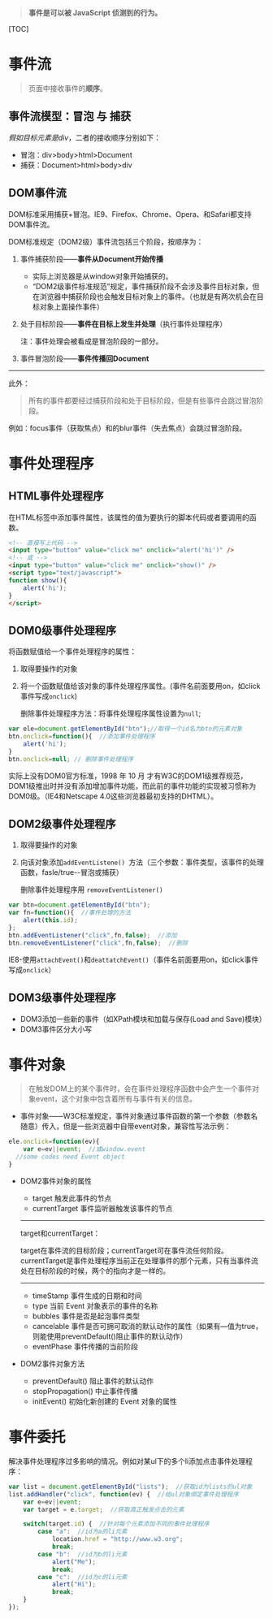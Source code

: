 > **事件是可以被 JavaScript 侦测到的行为。**

[TOC]

# 事件流

> 页面中接收事件的**顺序**。

## 事件流模型：冒泡 与 捕获

*假如目标元素是div*，二者的接收顺序分别如下：

- 冒泡：div>body>html>Document
- 捕获：Document>html>body>div

## DOM事件流

DOM标准采用捕获+冒泡。IE9、Firefox、Chrome、Opera、和Safari都支持DOM事件流。

DOM标准规定（DOM2级）事件流包括三个阶段，按顺序为：

1. 事件捕获阶段——**事件从Document开始传播**

   - 实际上浏览器是从window对象开始捕获的。
   - “DOM2级事件标准规范”规定，事件捕获阶段不会涉及事件目标对象，但在浏览器中捕获阶段也会触发目标对象上的事件。（也就是有两次机会在目标对象上面操作事件）


2. 处于目标阶段——**事件在目标上发生并处理**（执行事件处理程序）

   注：事件处理会被看成是冒泡阶段的一部分。

3. 事件冒泡阶段——**事件传播回Document**

---
此外：
   > 所有的事件都要经过捕获阶段和处于目标阶段，但是有些事件会跳过冒泡阶段。

   例如：focus事件（获取焦点）和的blur事件（失去焦点）会跳过冒泡阶段。

# 事件处理程序

## HTML事件处理程序

在HTML标签中添加事件属性，该属性的值为要执行的脚本代码或者要调用的函数。

```html
<!-- 直接写上代码 -->
<input type="button" value="click me" onclick="alert('hi')" />
<!-- 或 -->
<input type="button" value="click me" onclick="show()" />
<script type="text/javascript">
function show(){
	alert('hi');
}
</script>
```

## DOM0级事件处理程序

将函数赋值给一个事件处理程序的属性：

1. 取得要操作的对象

2. 将一个函数赋值给该对象的事件处理程序属性。(事件名前面要用on，如click事件写成`onclick`)

   删除事件处理程序方法：将事件处理程序属性设置为`null`;

```javascript
var ele=document.getElementById("btn");//取得一个id名为btn的元素对象
btn.onclick=function(){  //添加事件处理程序 
	alert('hi');
}
btn.onclick=null; // 删除事件处理程序 
```

实际上没有DOM0官方标准，1998 年 10 月 才有W3C的DOM1级推荐规范，DOM1级推出时并没有添加增加事件功能，而此前的事件功能的实现被习惯称为DOM0级。（IE4和Netscape 4.0这些浏览器最初支持的DHTML）。

## DOM2级事件处理程序

1. 取得要操作的对象

2. 向该对象添加`addEventListene() `方法（三个参数：事件类型，该事件的处理函数，fasle/true--冒泡或捕获）

   删除事件处理程序用 `removeEventListener()`

```javascript
var btn=document.getElementById("btn");
var fn=function(){  //事件处理的方法
	alert(this.id);
};
btn.addEventListener("click",fn,false);  //添加
btn.removeEventListener("click",fn,false);  //删除
```

IE8-使用`attachEvent()`和`deattatchEvent()`（事件名前面要用on，如click事件写成`onclick`）

## DOM3级事件处理程序

- DOM3添加一些新的事件（如XPath模块和加载与保存(Load and Save)模块）
- DOM3事件区分大小写



# 事件对象

> 在触发DOM上的某个事件时，会在事件处理程序函数中会产生一个事件对象event，这个对象中包含着所有与事件有关的信息。

- 事件对象——W3C标准规定，事件对象通过事件函数的第一个参数（参数名随意）传入，但是一些浏览器中自带event对象，兼容性写法示例：

```javascript
ele.onclick=function(ev){
    var e=ev||event;  //或window.event
  //some codes need Event object
}
```

- DOM2事件对象的属性

  - target    触发此事件的节点
  - currentTarget   事件监听器触发该事件的节点

  ---

  target和currentTarget：

  target在事件流的目标阶段；currentTarget可在事件流任何阶段。currentTarget是事件处理程序当前正在处理事件的那个元素，只有当事件流处在目标阶段的时候，两个的指向才是一样的。

  ---

  - timeStamp    事件生成的日期和时间
  - type    当前 Event 对象表示的事件的名称
  - bubbles    事件是否是起泡事件类型
  - cancelable   事件是否可拥可取消的默认动作的属性（如果有—值为true，则能使用preventDefault()阻止事件的默认动作）
  - eventPhase   事件传播的当前阶段

- DOM2事件对象方法

  - preventDefault() 	阻止事件的默认动作
  - stopPropagation()    中止事件传播
  - initEvent()    初始化新创建的 Event 对象的属性

# 事件委托

解决事件处理程序过多影响的情况。例如对某ul下的多个li添加点击事件处理程序：

```javascript
var list = document.getElementById("lists");  //获取id为lists的ul对象
list.addHandler("click", function(ev) {  //给ul对象绑定事件处理程序
    var e=ev||event;
    var target = e.target;  //获取真正触发点击的元素

    switch(target.id) {  //针对每个元素添加不同的事件处理程序
        case "a":  //id为a的li元素
            location.href = "http://www.w3.org";
            break;
        case "b":  //id为b的li元素
            alert("Me");
            break;
        case "c":  //id为c的li元素
            alert("Hi");
            break;
    }
});
```